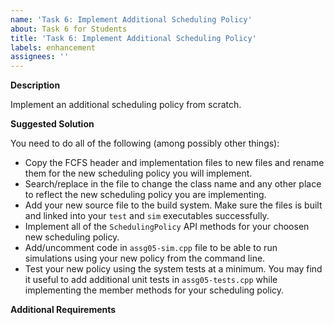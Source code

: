 ```yaml
---
name: 'Task 6: Implement Additional Scheduling Policy'
about: Task 6 for Students
title: 'Task 6: Implement Additional Scheduling Policy'
labels: enhancement
assignees: ''
---
```


**Description**

Implement an additional scheduling policy from scratch.

**Suggested Solution**

You need to do all of the following (among possibly other things):

- Copy the FCFS header and implementation files to new files and rename them
  for the new scheduling policy you will implement.
- Search/replace in the file to change the class name and any other place to reflect
  the new scheduling policy you are implementing.
- Add your new source file to the build system.  Make sure the files is built and linked
  into your `test` and `sim` executables successfully.
- Implement all of the `SchedulingPolicy` API methods for your choosen new
  scheduling policy.
- Add/uncomment code in `assg05-sim.cpp` file to be able to run simulations using your
  new policy from the command line.
- Test your new policy using the system tests at a minimum.  You may find it useful to add
  additional unit tests in `assg05-tests.cpp` while implementing the member methods
  for your scheduling policy.


**Additional Requirements**

